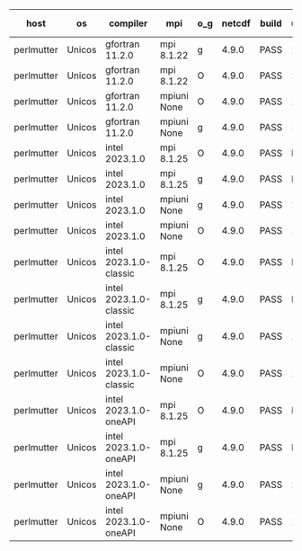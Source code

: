 

| host     | os       | compiler                              | mpi                      | o_g        | netcdf        | build       | u_pass          | u_fail          | s_pass            | s_fail            | e_pass             | e_fail             | nuopc_pass       | nuopc_fail       | artifacts link          |
|----------|----------|---------------------------------------|--------------------------|------------|---------------|-------------|-----------------|-----------------|-------------------|-------------------|--------------------|--------------------|------------------|------------------|-------------------------|
| perlmutter | Unicos | gfortran 11.2.0 | mpi 8.1.22  | g | 4.9.0  | PASS | 13976 | 0 | 49 | 0 | 81 | 0 | 0 | 53 | <a href="https://github.com/esmf-org/esmf-test-artifacts/tree/fbc6d7bdc96e65b68486b32494ba320132b3e121/fix_darshan-trace/gfortran/11.2.0/g/mpi/8.1.22" target="_blank">fbc6d7b</a> | 
| perlmutter | Unicos | gfortran 11.2.0 | mpi 8.1.22  | O | 4.9.0  | PASS | 13976 | 0 | 49 | 0 | 81 | 0 | 0 | 53 | <a href="https://github.com/esmf-org/esmf-test-artifacts/tree/173c1e5d2d8441357a27eb2741cc6a0bde4c1552/fix_darshan-trace/gfortran/11.2.0/O/mpi/8.1.22" target="_blank">173c1e5</a> | 
| perlmutter | Unicos | gfortran 11.2.0 | mpiuni None  | O | 4.9.0  | PASS | 12392 | 0 | 8 | 0 | 44 | 0 | None | None | <a href="https://github.com/esmf-org/esmf-test-artifacts/tree/7966f121c15c84faba4dd322babb8ba84950c8d7/fix_darshan-trace/gfortran/11.2.0/O/mpiuni/None" target="_blank">7966f12</a> | 
| perlmutter | Unicos | gfortran 11.2.0 | mpiuni None  | g | 4.9.0  | PASS | 12392 | 0 | 8 | 0 | 44 | 0 | None | None | <a href="https://github.com/esmf-org/esmf-test-artifacts/tree/169a6952add806c6a9fa89245c9057299578e555/fix_darshan-trace/gfortran/11.2.0/g/mpiuni/None" target="_blank">169a695</a> | 
| perlmutter | Unicos | intel 2023.1.0 | mpi 8.1.25  | O | 4.9.0  | PASS | None | None | None | None | None | None | None | None | <a href="https://github.com/esmf-org/esmf-test-artifacts/tree/61a790136facbd96bbf7e95aba58ab333902cac5/fix_darshan-trace/intel/2023.1.0/O/mpi/8.1.25" target="_blank">61a7901</a> | 
| perlmutter | Unicos | intel 2023.1.0 | mpi 8.1.25  | g | 4.9.0  | PASS | None | None | None | None | None | None | None | None | <a href="https://github.com/esmf-org/esmf-test-artifacts/tree/bafd37a9a4eec1af86863974ab1dca2adc4027a7/fix_darshan-trace/intel/2023.1.0/g/mpi/8.1.25" target="_blank">bafd37a</a> | 
| perlmutter | Unicos | intel 2023.1.0 | mpiuni None  | g | 4.9.0  | PASS | 12392 | 0 | 8 | 0 | 44 | 0 | None | None | <a href="https://github.com/esmf-org/esmf-test-artifacts/tree/1ae343dd0d41b82155c61f4dfabdebfd7d38b286/fix_darshan-trace/intel/2023.1.0/g/mpiuni/None" target="_blank">1ae343d</a> | 
| perlmutter | Unicos | intel 2023.1.0 | mpiuni None  | O | 4.9.0  | PASS | 12392 | 0 | 8 | 0 | 44 | 0 | None | None | <a href="https://github.com/esmf-org/esmf-test-artifacts/tree/659cff38a7ea119a552d95a84ed17b2084db7b3d/fix_darshan-trace/intel/2023.1.0/O/mpiuni/None" target="_blank">659cff3</a> | 
| perlmutter | Unicos | intel 2023.1.0-classic | mpi 8.1.25  | O | 4.9.0  | PASS | None | None | None | None | None | None | None | None | <a href="https://github.com/esmf-org/esmf-test-artifacts/tree/ff5340cc575215d4827cfbc016ae4a181c1c3d88/fix_darshan-trace/intel/2023.1.0-classic/O/mpi/8.1.25" target="_blank">ff5340c</a> | 
| perlmutter | Unicos | intel 2023.1.0-classic | mpi 8.1.25  | g | 4.9.0  | PASS | None | None | None | None | None | None | None | None | <a href="https://github.com/esmf-org/esmf-test-artifacts/tree/4844deb24cfaa08a736cf516c89b87d020daf37e/fix_darshan-trace/intel/2023.1.0-classic/g/mpi/8.1.25" target="_blank">4844deb</a> | 
| perlmutter | Unicos | intel 2023.1.0-classic | mpiuni None  | g | 4.9.0  | PASS | 12392 | 0 | 8 | 0 | 44 | 0 | None | None | <a href="https://github.com/esmf-org/esmf-test-artifacts/tree/ede876334fdc6d38a4877b3e288bd14cdb9abf16/fix_darshan-trace/intel/2023.1.0-classic/g/mpiuni/None" target="_blank">ede8763</a> | 
| perlmutter | Unicos | intel 2023.1.0-classic | mpiuni None  | O | 4.9.0  | PASS | 12392 | 0 | 8 | 0 | 44 | 0 | None | None | <a href="https://github.com/esmf-org/esmf-test-artifacts/tree/eebbfd6a58138afd93e6cd9a15e1e5f2597faeda/fix_darshan-trace/intel/2023.1.0-classic/O/mpiuni/None" target="_blank">eebbfd6</a> | 
| perlmutter | Unicos | intel 2023.1.0-oneAPI | mpi 8.1.25  | O | 4.9.0  | PASS | None | None | None | None | None | None | None | None | <a href="https://github.com/esmf-org/esmf-test-artifacts/tree/7dd33c6ea55f4305d9dc43e683ba0e872bcca7b2/fix_darshan-trace/intel/2023.1.0-oneAPI/O/mpi/8.1.25" target="_blank">7dd33c6</a> | 
| perlmutter | Unicos | intel 2023.1.0-oneAPI | mpi 8.1.25  | g | 4.9.0  | PASS | None | None | None | None | None | None | None | None | <a href="https://github.com/esmf-org/esmf-test-artifacts/tree/249a47bcf4199833202a3ffc96fcff585f90cb17/fix_darshan-trace/intel/2023.1.0-oneAPI/g/mpi/8.1.25" target="_blank">249a47b</a> | 
| perlmutter | Unicos | intel 2023.1.0-oneAPI | mpiuni None  | g | 4.9.0  | PASS | 12392 | 0 | 8 | 0 | 44 | 0 | None | None | <a href="https://github.com/esmf-org/esmf-test-artifacts/tree/5bed757bd4439d607a8154fbf96bc800dd57ef38/fix_darshan-trace/intel/2023.1.0-oneAPI/g/mpiuni/None" target="_blank">5bed757</a> | 
| perlmutter | Unicos | intel 2023.1.0-oneAPI | mpiuni None  | O | 4.9.0  | PASS | 12392 | 0 | 8 | 0 | 44 | 0 | None | None | <a href="https://github.com/esmf-org/esmf-test-artifacts/tree/09b632f82bf10a54b4b679b317468f732a10cff8/fix_darshan-trace/intel/2023.1.0-oneAPI/O/mpiuni/None" target="_blank">09b632f</a> | 
